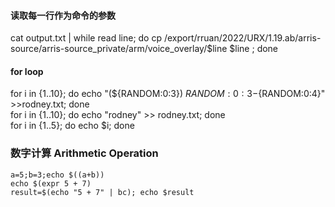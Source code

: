 
#### 读取每一行作为命令的参数
cat output.txt | while read line; do cp /export/rruan/2022/URX/1.19.ab/arris-source/arris-source_private/arm/voice_overlay/$line $line ; done   
#### for loop
for i in {1..10}; do echo "(${RANDOM:0:3}) ${RANDOM:0:3}-${RANDOM:0:4}" >>rodney.txt; done    
for i in {1..10}; do echo "rodney" >> rodney.txt; done    
for i in {1..5}; do echo $i; done    
### 数字计算 Arithmetic Operation
```
a=5;b=3;echo $((a+b))
echo $(expr 5 + 7)
result=$(echo "5 + 7" | bc); echo $result
```
